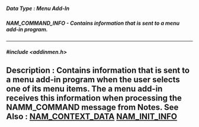 ##### Data Type : Menu Add-In
##### NAM_COMMAND_INFO - Contains information that is sent to a menu add-in program.
---
##### #include <addinmen.h>
**Description :**
Contains information that is sent to a menu add-in program when the user 
selects one of its menu items.  The a menu add-in receives this information 
when processing the NAMM_COMMAND message from Notes.
**See Also :**
[NAM_CONTEXT_DATA](D:/md_files/NAM_CONTEXT_DATA.md)
[NAM_INIT_INFO](D:/md_files/NAM_INIT_INFO.md)
---
